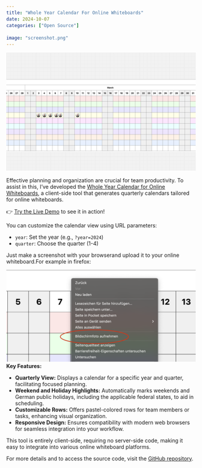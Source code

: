 ```yaml
---
title: "Whole Year Calendar For Online Whiteboards"
date: 2024-10-07
categories: ["Open Source"]

image: "screenshot.png"
---
```


![screenshot](./screenshot.png)

Effective planning and organization are crucial for team productivity. To assist in this, I’ve developed the [Whole Year Calendar for Online Whiteboards](https://github.com/klausbreyer/whole-year-calendar-for-online-whiteboards), a client-side tool that generates quarterly calendars tailored for online whiteboards.

👉 [Try the Live Demo](https://klausbreyer.github.io/whole-year-calendar-for-online-whiteboards/) to see it in action!

You can customize the calendar view using URL parameters:

- `year`: Set the year (e.g., `?year=2024`)
- `quarter`: Choose the quarter (1-4)

Just make a screenshot with your browserand upload it to your online whiteboard.For example in firefox:

![howto](./howto.png)
**Key Features:**

- **Quarterly View:** Displays a calendar for a specific year and quarter, facilitating focused planning.
- **Weekend and Holiday Highlights:** Automatically marks weekends and German public holidays, including the applicable federal states, to aid in scheduling.
- **Customizable Rows:** Offers pastel-colored rows for team members or tasks, enhancing visual organization.
- **Responsive Design:** Ensures compatibility with modern web browsers for seamless integration into your workflow.

This tool is entirely client-side, requiring no server-side code, making it easy to integrate into various online whiteboard platforms.

For more details and to access the source code, visit the [GitHub repository](https://github.com/klausbreyer/whole-year-calendar-for-online-whiteboards).
